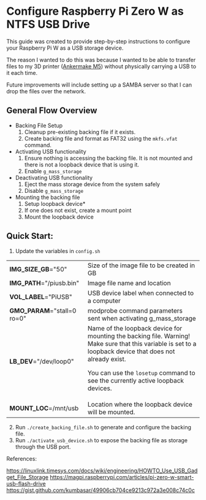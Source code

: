 # Configure Raspberry Pi Zero W as NTFS USB Drive

This guide was created to provide step-by-step instructions
to configure your Raspberry Pi W as a USB storage device.

The reason I wanted to do this was because I wanted to be able to transfer
files to my 3D printer ([Ankermake M5](https://www.ankermake.com/products/m5?variant=42744298373269&discount=WSPECW1DCQ)) without physically carrying a USB to it each time.

Future improvements will include setting up a SAMBA server so that I can drop
the files over the network.

## General Flow Overview
* Backing File Setup
   1. Cleanup pre-existing backing file if it exists.
   2. Create backing file and format as FAT32 using the `mkfs.vfat` command.
* Activating USB functionality
   1. Ensure nothing is accessing the backing file. It is not mounted and there is not a loopback device that is using it.
   2. Enable `g_mass_storage`
* Deactivating USB functionality
  1. Eject the mass storage device from the system safely 
  2. Disable `g_mass_storage`
* Mounting the backing file
  1. Setup loopback device*
  2. If one does not exist, create a mount point
  3. Mount the loopback device

## Quick Start:
1. Update the variables in `config.sh`
<div><table>
<tr><td><strong>IMG_SIZE_GB</strong>="50"<td>Size of the image file to be created in GB</td></tr>
<tr><td><strong>IMG_PATH</strong>="/piusb.bin"<td>Image file name and location</td></tr>
<tr><td><strong>VOL_LABEL</strong>="PiUSB"<td>USB device label when connected to a computer</td></tr>
<tr><td><strong>GMO_PARAM</strong>="stall=0 ro=0"<td>modprobe command parameters sent when activating g_mass_storage</td></tr>
<tr><td><strong>LB_DEV</strong>="/dev/loop0"<td>Name of the loopback device for mounting the backing file. Warning!
Make sure that this variable is set to a loopback device that does not already exist.

You can use the `losetup` command to see the currently active loopback devices.</td></tr>
<tr><td><strong>MOUNT_LOC</strong>=/mnt/usb<td>Location where the loopback device will be mounted.</td></tr>
</table></div>

2. Run `./create_backing_file.sh` to generate and configure the backing file.
3. Run `./activate_usb_device.sh` to expose the backing file as storage through the USB port.

References:

https://linuxlink.timesys.com/docs/wiki/engineering/HOWTO_Use_USB_Gadget_File_Storage
https://magpi.raspberrypi.com/articles/pi-zero-w-smart-usb-flash-drive
https://gist.github.com/kumbasar/49906cb704ce9213c972a3e008c74c0c
